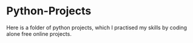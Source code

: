 # Python-Projects
Here is a folder of python projects, which I practised my skills by coding alone free online projects.
